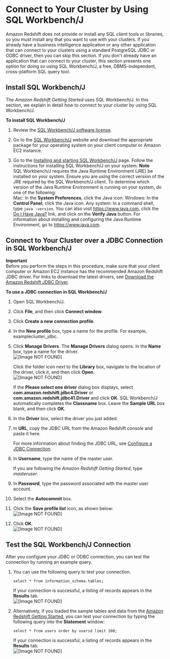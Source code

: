 # Connect to Your Cluster by Using SQL Workbench/J<a name="connecting-using-workbench"></a>

 Amazon Redshift does not provide or install any SQL client tools or libraries, so you must install any that you want to use with your clusters\. If you already have a business intelligence application or any other application that can connect to your clusters using a standard PostgreSQL JDBC or ODBC driver, then you can skip this section\. If you don't already have an application that can connect to your cluster, this section presents one option for doing so using SQL Workbench/J, a free, DBMS\-independent, cross\-platform SQL query tool\. 

## Install SQL Workbench/J<a name="set-up-sqlworkbench"></a>

 The *Amazon Redshift Getting Started* uses SQL Workbench/J\. In this section, we explain in detail how to connect to your cluster by using SQL Workbench/J\. <a name="how-to-set-up-sqlworkbench"></a>

**To install SQL Workbench/J**

1. Review the [SQL Workbench/J software license](http://www.sql-workbench.net/manual/license.html#license-restrictions)\.

1. Go to the [SQL Workbench/J](http://www.sql-workbench.net/) website and download the appropriate package for your operating system on your client computer or Amazon EC2 instance\.

1. Go to the [Installing and starting SQL Workbench/J](http://www.sql-workbench.net/manual/install.html) page\. Follow the instructions for installing SQL Workbench/J on your system\.
**Note**  
SQL Workbench/J requires the Java Runtime Environment \(JRE\) be installed on your system\. Ensure you are using the correct version of the JRE required by the SQL Workbench/J client\. To determine which version of the Java Runtime Environment is running on your system, do one of the following:  
Mac: In the **System Preferences**, click the Java icon\.
Windows: In the **Control Panel**, click the Java icon\.
Any system: In a command shell, type `java -version`\. You can also visit [https://www\.java\.com](https://www.java.com), click the [Do I Have Java?](https://www.java.com/en/download/installed.jsp) link, and click on the **Verify Java** button\. 
For information about installing and configuring the Java Runtime Environment, go to [https://www\.java\.com](https://www.java.com)\.

## Connect to Your Cluster over a JDBC Connection in SQL Workbench/J<a name="connect-to-workbench-via-jdbc"></a>

**Important**  
Before you perform the steps in this procedure, make sure that your client computer or Amazon EC2 instance has the recommended Amazon Redshift JDBC driver\. For links to download the latest drivers, see [Download the Amazon Redshift JDBC Driver](configure-jdbc-connection.md#download-jdbc-driver)\.

**To use a JDBC connection in SQL Workbench/J**

1. Open SQL Workbench/J\.

1. Click **File**, and then click **Connect window**\.

1. Click **Create a new connection profile**\.

1. In the **New profile** box, type a name for the profile\. For example, examplecluster\_jdbc\.

1. Click **Manage Drivers**\. The **Manage Drivers** dialog opens\. In the **Name** box, type a name for the driver\.  
![\[Image NOT FOUND\]](http://docs.aws.amazon.com/redshift/latest/mgmt/images/jdbc-manage-drivers.png)

   Click the folder icon next to the **Library** box, navigate to the location of the driver, click it, and then click **Open**\.  
![\[Image NOT FOUND\]](http://docs.aws.amazon.com/redshift/latest/mgmt/images/redshift_jdbc_file.png)

   If the **Please select one driver** dialog box displays, select **com\.amazon\.redshift\.jdbc4\.Driver** or **com\.amazon\.redshift\.jdbc41\.Driver** and click **OK**\. SQL Workbench/J automatically completes the **Classname** box\. Leave the **Sample URL** box blank, and then click **OK**\. 

1. In the **Driver** box, select the driver you just added\.

1. In **URL**, copy the JDBC URL from the Amazon Redshift console and paste it here\.

   For more information about finding the JDBC URL, see [Configure a JDBC Connection](configure-jdbc-connection.md)\.

1. In **Username**, type the name of the master user\.

   If you are following the *Amazon Redshift Getting Started*, type *masteruser*\.

1. In **Password**, type the password associated with the master user account\.

1. Select the **Autocommit** box\. 

1. Click the **Save profile list** icon, as shown below:  
![\[Image NOT FOUND\]](http://docs.aws.amazon.com/redshift/latest/mgmt/images/sql_workbench_save.png)

1. Click **OK**\.  
![\[Image NOT FOUND\]](http://docs.aws.amazon.com/redshift/latest/mgmt/images/redshift_driver_sql_workbench.png)

## Test the SQL Workbench/J Connection<a name="test-workbench-connection"></a>

 After you configure your JDBC or ODBC connection, you can test the connection by running an example query\. 

1. You can use the following query to test your connection\.

   ```
   select * from information_schema.tables;
   ```

   If your connection is successful, a listing of records appears in the **Results** tab\.  
![\[Image NOT FOUND\]](http://docs.aws.amazon.com/redshift/latest/mgmt/images/connect-cluster-query-result-50.png)

1. Alternatively, if you loaded the sample tables and data from the [Amazon Redshift Getting Started](http://docs.aws.amazon.com/redshift/latest/gsg/), you can test your connection by typing the following query into the **Statement** window:

   ```
   select * from users order by userid limit 100;
   ```

   If your connection is successful, a listing of records appears in the **Results** tab\.  
![\[Image NOT FOUND\]](http://docs.aws.amazon.com/redshift/latest/mgmt/images/connect-cluster-query-result-55.png)